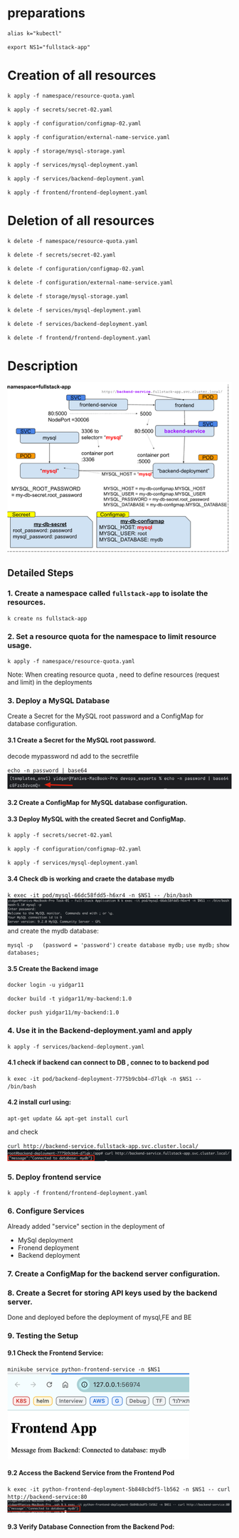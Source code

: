 # preparations 
`alias k="kubectl"`

`export NS1="fullstack-app"`

# Creation of all resources
`k apply -f namespace/resource-quota.yaml`

`k apply -f secrets/secret-02.yaml`

`k apply -f configuration/configmap-02.yaml`

`k apply -f configuration/external-name-service.yaml`

`k apply -f storage/mysql-storage.yaml`

`k apply -f services/mysql-deployment.yaml`

`k apply -f services/backend-deployment.yaml`

`k apply -f frontend/frontend-deployment.yaml`

# Deletion of all resources

`k delete -f namespace/resource-quota.yaml`

`k delete -f secrets/secret-02.yaml`

`k delete -f configuration/configmap-02.yaml`

`k delete -f configuration/external-name-service.yaml`

`k delete -f storage/mysql-storage.yaml`

`k delete -f services/mysql-deployment.yaml`

`k delete -f services/backend-deployment.yaml`

`k delete -f frontend/frontend-deployment.yaml`

# Description 
![img_2.png](img_2.png)


## Detailed Steps 
### 1. Create a namespace called `fullstack-app` to isolate the resources.
`k create ns fullstack-app`

### 2. Set a resource quota for the namespace to limit resource usage.
`k apply -f namespace/resource-quota.yaml`

Note: When creating resource quota , need to define resources (request and limit) in the deployments  

### 3. Deploy a MySQL Database
Create a Secret for the MySQL root password and a ConfigMap for database configuration.

#### 3.1 Create a Secret for the MySQL root password.

decode mypassword nd add to the secretfile 

`echo -n password | base64`
![img.png](img.png)

#### 3.2 Create a ConfigMap for MySQL database configuration.

#### 3.3 Deploy MySQL with the created Secret and ConfigMap.
`k apply -f secrets/secret-02.yaml`

`k apply -f configuration/configmap-02.yaml`

`k apply -f services/mysql-deployment.yaml`


#### 3.4 Check db is working and craete the database mydb

`k exec -it pod/mysql-66dc58fdd5-h6xr4 -n $NS1 -- /bin/bash`
![img_3.png](img_3.png)
and create the mydb database: 

`mysql -p   (password = 'password')`
`create database mydb;`
`use mydb;`
`show databases;`

#### 3.5 Create the Backend image 

`docker login -u yidgar11`

`docker build -t yidgar11/my-backend:1.0`

`docker push yidgar11/my-backend:1.0`

### 4. Use it in the Backend-deployment.yaml and apply

`k apply -f services/backend-deployment.yaml`

#### 4.1 check if backend can connect to DB , connec to to backend pod 

`k exec -it pod/backend-deployment-7775b9cbb4-d7lqk -n $NS1 -- /bin/bash`

#### 4.2 install curl using:
`apt-get update && apt-get install curl` 

and check 

`curl http://backend-service.fullstack-app.svc.cluster.local/`
![img_4.png](img_4.png)

### 5. Deploy frontend service

`k apply -f frontend/frontend-deployment.yaml`

### 6. Configure Services
Already added "service" section in the deployment of 
- MySql deployment 
- Fronend deployment
- Backend deployment

### 7. Create a ConfigMap for the backend server configuration.
### 8. Create a Secret for storing API keys used by the backend server.
Done and deployed before the deployment of mysql,FE and BE 

### 9. Testing the Setup
#### 9.1 Check the Frontend Service:
`minikube service python-frontend-service -n $NS1`
![img_1.png](img_1.png)

#### 9.2 Access the Backend Service from the Frontend Pod
`k exec -it python-frontend-deployment-5b848cbdf5-lb562 -n $NS1 -- curl http://backend-service:80`
![img_5.png](img_5.png)

#### 9.3 Verify Database Connection from the Backend Pod:
